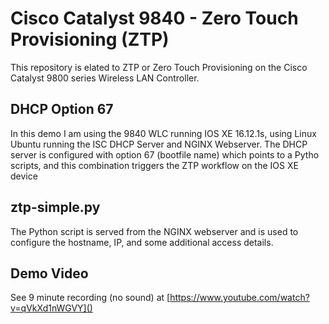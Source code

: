 # Cisco Catalyst 9840 - Zero Touch Provisioning (ZTP)
This repository is elated to ZTP or Zero Touch Provisioning on the Cisco Catalyst 9800 series Wireless LAN Controller. 

## DHCP Option 67
In this demo I am using the 9840 WLC running IOS XE 16.12.1s, using Linux Ubuntu running the ISC DHCP Server and NGINX Webserver. The DHCP server is configured with option 67 (bootfile name) which points to a Pytho scripts, and this combination triggers the ZTP workflow on the IOS XE device

## ztp-simple.py
The Python script is served from the NGINX webserver and is used to configure the hostname, IP, and some additional access details.

## Demo Video
See 9 minute recording (no sound) at [https://www.youtube.com/watch?v=qVkXd1nWGVY]()
